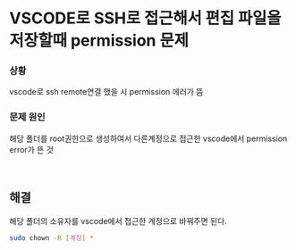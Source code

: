 # VSCODE로 SSH로 접근해서 편집 파일을 저장할때 permission 문제


### 상황

vscode로 ssh remote연결 했을 시 permission 에러가 뜸

### 문제 원인

해당 폴더를 root권한으로 생성하여서 다른계정으로 접근한 vscode에서 permission error가 뜬 것

<br>

## 해결

해당 폴더의 소유자를 vscode에서 접근한 계정으로 바꿔주면 된다.

```bash
sudo chown -R [계정] *
```